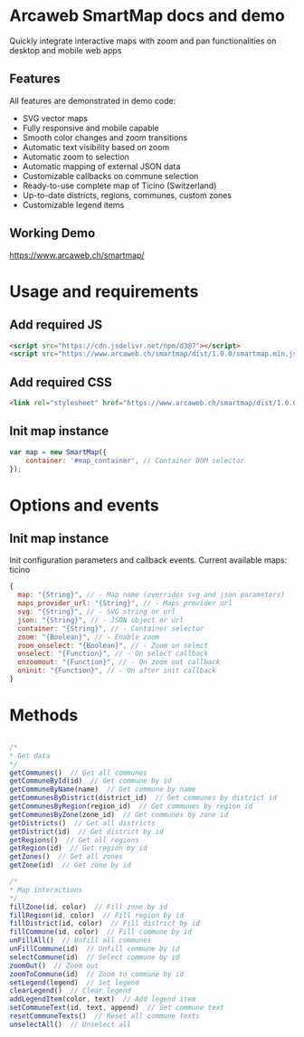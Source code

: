 # Arcaweb SmartMap docs and demo

Quickly integrate interactive maps with zoom and pan functionalities on desktop and mobile web apps

## Features

All features are demonstrated in demo code:

- SVG vector maps
- Fully responsive and mobile capable
- Smooth color changes and zoom transitions
- Automatic text visibility based on zoom
- Automatic zoom to selection
- Automatic mapping of external JSON data
- Customizable callbacks on commune selection
- Ready-to-use complete map of Ticino (Switzerland)
- Up-to-date districts, regions, communes, custom zones
- Customizable legend items

## Working Demo

https://www.arcaweb.ch/smartmap/


# Usage and requirements

## Add required JS

```html
<script src="https://cdn.jsdelivr.net/npm/d3@7"></script>
<script src="https://www.arcaweb.ch/smartmap/dist/1.0.0/smartmap.min.js"></script>
```

## Add required CSS

```html
<link rel="stylesheet" href="https://www.arcaweb.ch/smartmap/dist/1.0.0/smartmap.css">
```

## Init map instance

```js
var map = new SmartMap({
    container: '#map_container', // Container DOM selector
});
```

# Options and events

## Init map instance

Init configuration parameters and callback events. Current available maps: ticino
```js
{
  map: "{String}", // - Map name (overrides svg and json parameters)
  maps_provider_url: "{String}", // - Maps provider url
  svg: "{String}", // - SVG string or url
  json: "{String}", // - JSON object or url
  container: "{String}", // - Container selector
  zoom: "{Boolean}", // - Enable zoom
  zoom_onselect: "{Boolean}", // - Zoom on select
  onselect: "{Function}", // - On select callback
  onzoomout: "{Function}", // - On zoom out callback
  oninit: "{Function}", // - On after init callback
}

```

# Methods

```js

/*
* Get data
*/
getCommunes()  // Get all communes
getCommuneById(id)  // Get commune by id
getCommuneByName(name)  // Get commune by name
getCommunesByDistrict(district_id)  // Get communes by district id
getCommunesByRegion(region_id)  // Get communes by region id
getCommunesByZone(zone_id)  // Get communes by zone id
getDistricts()  // Get all districts
getDistrict(id)  // Get district by id
getRegions()  // Get all regions
getRegion(id)  // Get region by id
getZones()  // Get all zones
getZone(id)  // Get zone by id

/*
* Map interactions
*/
fillZone(id, color)  // Fill zone by id
fillRegion(id, color)  // Fill region by id
fillDistrict(id, color)  // Fill district by id
fillCommune(id, color)  // Fill commune by id
unFillAll()  // Unfill all communes
unFillCommune(id)  // Unfill commune by id
selectCommune(id)  // Select commune by id
zoomOut()  // Zoom out
zoomToCommune(id)  // Zoom to commune by id
setLegend(legend)  // Set legend
clearLegend()  // Clear legend
addLegendItem(color, text)  // Add legend item
setCommuneText(id, text, append)  // Set commune text
resetCommuneTexts()  // Reset all commune texts
unselectAll()  // Unselect all
```
